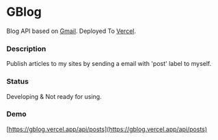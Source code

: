 # GBlog

Blog API based on [Gmail](https://developers.google.com/gmail/api).
Deployed To [Vercel](https://vercel.com/).

### Description
Publish articles to my sites by sending a email with 'post' label to myself.

### Status
Developing & Not ready for using.

### Demo
[https://gblog.vercel.app/api/posts](https://gblog.vercel.app/api/posts)
